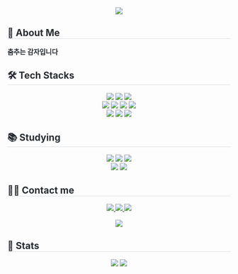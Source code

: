 <div align="center">
    <img src="https://capsule-render.vercel.app/api?type=waving&color=0:92e294,100:d19dfb&height=180&text=jinn-ie&animation=&fontColor=ffffff&fontSize=50" />
</div>

<h2 style="border-bottom: 1px solid #d8dee4; color: #282d33;"> 🙌 About Me </h2>  
<p style="font-weight: 700; font-size: 15px; color: #282d33;"> 춤추는 감자입니다 </p>

<h2 style="border-bottom: 1px solid #d8dee4; color: #282d33;"> 🛠️ Tech Stacks </h2> 
<div align="center">
    <img src="https://img.shields.io/badge/Python-3776AB?style=for-the-badge&logo=Python&logoColor=white">
    <img src="https://img.shields.io/badge/C++-00599C?style=for-the-badge&logo=C%2B%2B&logoColor=white">
    <img src="https://img.shields.io/badge/C-A8B9CC?style=for-the-badge&logo=C&logoColor=white">
    <br/>
    <img src="https://img.shields.io/badge/HTML5-E34F26?style=for-the-badge&logo=HTML5&logoColor=white">
    <img src="https://img.shields.io/badge/CSS3-1572B6?style=for-the-badge&logo=CSS3&logoColor=white">
    <img src="https://img.shields.io/badge/Javascript-F7DF1E?style=for-the-badge&logo=Javascript&logoColor=white">
    <img src="https://img.shields.io/badge/Linux-FCC624?style=for-the-badge&logo=Linux&logoColor=white">
    <br/>
    <img src="https://img.shields.io/badge/MySQL-4479A1?style=for-the-badge&logo=MySQL&logoColor=white">
    <img src="https://img.shields.io/badge/Git-F05032?style=for-the-badge&logo=Git&logoColor=white">
    <img src="https://img.shields.io/badge/Github-181717?style=for-the-badge&logo=Github&logoColor=white">
</div>

<h2 style="border-bottom: 1px solid #d8dee4; color: #282d33;"> 📚 Studying </h2> 
<div align="center">
    <img src="https://img.shields.io/badge/PyTorch-EE4C2C?style=for-the-badge&logo=PyTorch&logoColor=white">
    <img src="https://img.shields.io/badge/Java-007396?style=for-the-badge&logo=Java&logoColor=white">
    <img src="https://img.shields.io/badge/Node.js-339933?style=for-the-badge&logo=Node.js&logoColor=white">
    <br/>
    <img src="https://img.shields.io/badge/MySQL-4479A1?style=for-the-badge&logo=MySQL&logoColor=white">
    <img src="https://img.shields.io/badge/React-61DAFB?style=for-the-badge&logo=React&logoColor=white">
</div>

<h2 style="border-bottom: 1px solid #d8dee4; color: #282d33;"> 🧑‍💻 Contact me </h2> 
<div align="center"> 
    <a href="https://www.instagram.com/02_s_jinn/"> 
        <img src="https://img.shields.io/badge/Instagram-E4405F?style=for-the-badge&logo=Instagram&logoColor=white">
    </a>
    <a href="https://velog.io/@jinn-ie/posts"> 
        <img src="https://img.shields.io/badge/Velog-20C997?style=for-the-badge&logo=Velog&logoColor=white">
    </a>
    <a href="#"> 
        <img src="https://img.shields.io/badge/Notion-000000?style=for-the-badge&logo=Notion&logoColor=white">
    </a>
</div>
<br> 

<div align="center"> 
    <a href="https://hits.seeyoufarm.com"> 
        <img src="https://hits.seeyoufarm.com/api/count/incr/badge.svg?url=https%3A%2F%2Fgithub.com%2Fjinn-ie%2F&count_bg=%23000000&title_bg=%23000000&icon=github.svg&icon_color=%23FFFFFF&title=GitHub&edge_flat=false"/>
    </a>
</div> 

<h2 style="border-bottom: 1px solid #d8dee4; color: #282d33;"> 🏅 Stats </h2> 
<div align="center"> 
    <img src="https://github-readme-stats.vercel.app/api?username=jinn-ie&bg_color=180,ffffff,00000000&title_color=000000&text_color=000000" />
    <img src="https://github-readme-stats.vercel.app/api/top-langs/?username=jinn-ie&layout=compact&bg_color=180,ffffff,00000000&title_color=000000&text_color=000000" />
</div>
